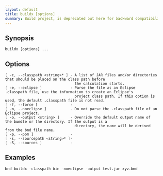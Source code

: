 ```yaml
---
layout: default
title: buildx [options] 
summary: Build project, is deprecated but here for backward compatibility. If you use it, you should know how to use it so no more info is provided.                                 
---
```



## Synopsis

    buildx [options] ...

## Options

    [ -c, --classpath <string>* ] - A list of JAR files and/or directories that should be placed on the class path before
                                    the calculation starts.
    [ -e, --eclipse ]             - Parse the file as an Eclipse .classpath file, use the information to create an Eclipse's
                                    project class path. If this option is used, the default .classpath file is not read.
    [ -f, --force ]               - 
    [ -n, --noeclipse ]           - Do not parse the .classpath file of an Eclipse project.
    [ -o, --output <string> ]     - Override the default output name of the bundle or the directory. If the output is a
                                    directory, the name will be derived from the bnd file name.
    [ -p, --pom ]                 - 
    [ -s, --sourcepath <string>* ]- 
    [ -S, --sources ]             - 

## Examples
`bnd buildx -classpath bin -noeclipse -output test.jar xyz.bnd`
